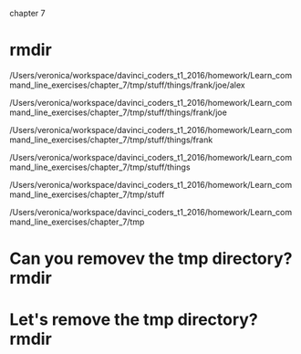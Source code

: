 chapter 7

 # rmdir
 
/Users/veronica/workspace/davinci_coders_t1_2016/homework/Learn_command_line_exercises/chapter_7/tmp/stuff/things/frank/joe/alex

/Users/veronica/workspace/davinci_coders_t1_2016/homework/Learn_command_line_exercises/chapter_7/tmp/stuff/things/frank/joe

/Users/veronica/workspace/davinci_coders_t1_2016/homework/Learn_command_line_exercises/chapter_7/tmp/stuff/things/frank

/Users/veronica/workspace/davinci_coders_t1_2016/homework/Learn_command_line_exercises/chapter_7/tmp/stuff/things

/Users/veronica/workspace/davinci_coders_t1_2016/homework/Learn_command_line_exercises/chapter_7/tmp/stuff

/Users/veronica/workspace/davinci_coders_t1_2016/homework/Learn_command_line_exercises/chapter_7/tmp

# Can you removev the tmp directory? rmdir
# Let's remove the tmp directory? rmdir

